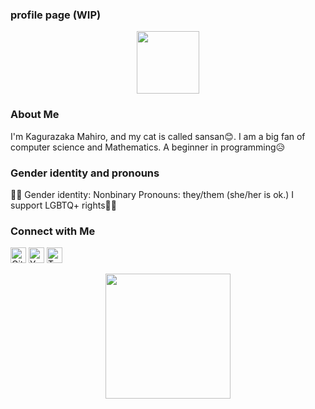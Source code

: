 ### profile page (WIP)
<div id="header" align="center">
  <img src="https://media.giphy.com/media/IEm8kcqLVCctHJ1kWm/giphy.gif" width="100"/>
</div>

### About Me

I'm Kagurazaka Mahiro, and my cat is called sansan😊. I am a big fan of computer science and Mathematics. 
A beginner in programming😥

### Gender identity and pronouns

🏳️‍⚧️
Gender identity: Nonbinary
Pronouns: they/them (she/her is ok.) 
I support LGBTQ+ rights🏳️‍🌈
 


### Connect with Me

[<img src="https://img.icons8.com/color/48/000000/github--v1.png" alt="GitHub" width="25"/>](https://github.com/sansanneko)
[<img src="https://img.icons8.com/?size=512&id=19318&format=png" alt="YouTube" width="25"/>](https://www.youtube.com/channel/UC4dzDfO-AMUwIGNm1j144vw)
[<img src="https://img.icons8.com/color/48/000000/twitter-circled--v1.png" alt="Twitter" width="25"/>](https://twitter.com/sansannekodesu)

<div align="center">
  <img src="https://media1.tenor.com/m/poKWjBCPZLsAAAAC/cute-cat.gif" width="200"/>
</div>
